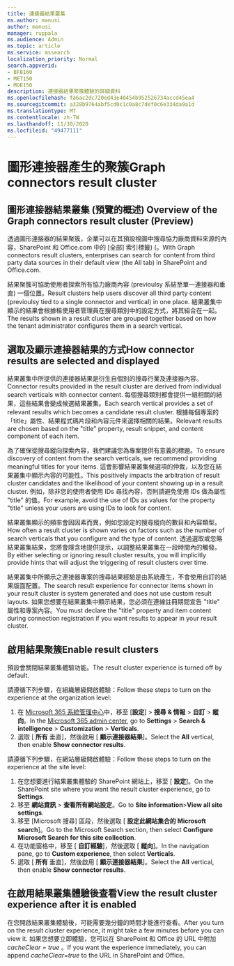 ```yaml
---
title: 連接器結果叢集
ms.author: manusi
author: manusi
manager: ruppala
ms.audience: Admin
ms.topic: article
ms.service: mssearch
localization_priority: Normal
search.appverid:
- BFB160
- MET150
- MOE150
description: 連接器結果聚簇體驗的詳細資料
ms.openlocfilehash: fa6ac2dc720ed43e40454b952526734accd45ea4
ms.sourcegitcommit: a328b9764abf5cd0c1c0a8c7def0c6e334da9a1d
ms.translationtype: MT
ms.contentlocale: zh-TW
ms.lasthandoff: 11/30/2020
ms.locfileid: "49477111"
---
```

# <a name="graph-connectors-result-cluster"></a><span data-ttu-id="ce3f9-103">圖形連接器產生的聚簇</span><span class="sxs-lookup"><span data-stu-id="ce3f9-103">Graph connectors result cluster</span></span>

## <a name="overview-of-the-graph-connectors-result-cluster-preview"></a><span data-ttu-id="ce3f9-104">圖形連接器結果叢集 (預覽的概述) </span><span class="sxs-lookup"><span data-stu-id="ce3f9-104">Overview of the Graph connectors result cluster (Preview)</span></span>  

<span data-ttu-id="ce3f9-105">透過圖形連接器的結果聚簇，企業可以在其預設視圖中搜尋協力廠商資料來源的內容，SharePoint 和 Office.com 中的 [全部] 索引標籤)  (。</span><span class="sxs-lookup"><span data-stu-id="ce3f9-105">With Graph connectors result clusters, enterprises can search for content from third party data sources in their default view (the All tab) in SharePoint and Office.com.</span></span>

<span data-ttu-id="ce3f9-106">結果聚簇可協助使用者探索所有協力廠商內容 (previoulsy 系結至單一連接器和垂直) 一個位置。</span><span class="sxs-lookup"><span data-stu-id="ce3f9-106">Result clusters help users discover all third party content (previoulsy tied to a single connector and vertical) in one place.</span></span> <span data-ttu-id="ce3f9-107">結果叢集中顯示的結果會根據租使用者管理員在搜尋類別中的設定方式，將其組合在一起。</span><span class="sxs-lookup"><span data-stu-id="ce3f9-107">The results shown in a result cluster are grouped together based on how the tenant administrator configures them in a search vertical.</span></span>  

## <a name="how-connector-results-are-selected-and-displayed"></a><span data-ttu-id="ce3f9-108">選取及顯示連接器結果的方式</span><span class="sxs-lookup"><span data-stu-id="ce3f9-108">How connector results are selected and displayed</span></span>

<span data-ttu-id="ce3f9-109">結果叢集中所提供的連接器結果是衍生自個別的搜尋行業及連接器內容。</span><span class="sxs-lookup"><span data-stu-id="ce3f9-109">Connector results provided in the result cluster are derived from individual search verticals with connector content.</span></span> <span data-ttu-id="ce3f9-110">每個搜尋類別都會提供一組相關的結果，這些結果會變成候選結果叢集。</span><span class="sxs-lookup"><span data-stu-id="ce3f9-110">Each search vertical provides a set of relevant results which becomes a candidate result cluster.</span></span> <span data-ttu-id="ce3f9-111">根據每個專案的「title」屬性、結果程式碼片段和內容元件來選擇相關的結果。</span><span class="sxs-lookup"><span data-stu-id="ce3f9-111">Relevant results are chosen based on the "title" property, result snippet, and content component of each item.</span></span>

<span data-ttu-id="ce3f9-112">為了確保從搜尋縱向探索內容，我們建議您為專案提供有意義的標題。</span><span class="sxs-lookup"><span data-stu-id="ce3f9-112">To ensure discovery of content from the search verticals, we recommend providing meaningful titles for your items.</span></span> <span data-ttu-id="ce3f9-113">這會影響結果叢集候選項的仲裁，以及您在結果叢集中顯示內容的可能性。</span><span class="sxs-lookup"><span data-stu-id="ce3f9-113">This positively impacts the arbitration of result cluster candidates and the likelihood of your content showing up in a result cluster.</span></span> <span data-ttu-id="ce3f9-114">例如，除非您的使用者使用 IDs 尋找內容，否則請避免使用 IDs 做為屬性 "title" 的值。</span><span class="sxs-lookup"><span data-stu-id="ce3f9-114">For example, avoid the use of IDs as values for the property "title" unless your users are using IDs to look for content.</span></span>

<span data-ttu-id="ce3f9-115">結果叢集顯示的頻率會因因素而異，例如您設定的搜尋縱向的數目和內容類型。</span><span class="sxs-lookup"><span data-stu-id="ce3f9-115">How often a result cluster is shown varies on factors such as the number of search verticals that you configure and the type of content.</span></span> <span data-ttu-id="ce3f9-116">透過選取或忽略結果叢集結果，您將會隱含地提供提示，以調整結果叢集在一段時間內的觸發。</span><span class="sxs-lookup"><span data-stu-id="ce3f9-116">By either selecting or ignoring result cluster results, you will implicitly provide hints that will adjust the triggering of result clusters over time.</span></span>

<span data-ttu-id="ce3f9-117">結果叢集中所顯示之連接器專案的搜尋結果經驗是由系統產生，不會使用自訂的結果版面配置。</span><span class="sxs-lookup"><span data-stu-id="ce3f9-117">The search result experience for connector items shown in your result cluster is system generated and does not use custom result layouts.</span></span> <span data-ttu-id="ce3f9-118">如果您想要在結果叢集中顯示結果，您必須在連線註冊期間宣告 "title" 屬性和專案內容。</span><span class="sxs-lookup"><span data-stu-id="ce3f9-118">You must declare the "title" property and item content during connection registration if you want results to appear in your result cluster.</span></span>

## <a name="enable-result-clusters"></a><span data-ttu-id="ce3f9-119">啟用結果聚簇</span><span class="sxs-lookup"><span data-stu-id="ce3f9-119">Enable result clusters</span></span>
  
<span data-ttu-id="ce3f9-120">預設會關閉結果叢集體驗功能。</span><span class="sxs-lookup"><span data-stu-id="ce3f9-120">The result cluster experience is turned off by default.</span></span>  

<span data-ttu-id="ce3f9-121">請遵循下列步驟，在組織層級開啟體驗：</span><span class="sxs-lookup"><span data-stu-id="ce3f9-121">Follow these steps to turn on the experience at the organization level:</span></span>

1. <span data-ttu-id="ce3f9-122">在 [Microsoft 365 系統管理中心](https://admin.microsoft.com/)中，移至 [**設定**]  >  **搜尋 & 情報**  >  **自訂**  >  **縱向**。</span><span class="sxs-lookup"><span data-stu-id="ce3f9-122">In the [Microsoft 365 admin center](https://admin.microsoft.com/), go to **Settings** > **Search & intelligence** > **Customization** > **Verticals**.</span></span>  
2. <span data-ttu-id="ce3f9-123">選取 [ **所有** 垂直]，然後啟用 [ **顯示連接器結果**]。</span><span class="sxs-lookup"><span data-stu-id="ce3f9-123">Select  the **All** vertical, then enable **Show connector results**.</span></span> 


<span data-ttu-id="ce3f9-124">請遵循下列步驟，在網站層級開啟體驗：</span><span class="sxs-lookup"><span data-stu-id="ce3f9-124">Follow these steps to turn on the experience at the site level:</span></span>

1. <span data-ttu-id="ce3f9-125">在您想要進行結果叢集體驗的 SharePoint 網站上，移至 [ **設定**]。</span><span class="sxs-lookup"><span data-stu-id="ce3f9-125">On the SharePoint site where you want the result cluster experience, go to **Settings**.</span></span>
2. <span data-ttu-id="ce3f9-126">移至 **網站資訊** > **查看所有網站設定**。</span><span class="sxs-lookup"><span data-stu-id="ce3f9-126">Go to **Site information**>**View all site settings**.</span></span>
3. <span data-ttu-id="ce3f9-127">移至 [Microsoft 搜尋] 區段，然後選取 [ **設定此網站集合的 Microsoft search**]。</span><span class="sxs-lookup"><span data-stu-id="ce3f9-127">Go to the Microsoft Search section, then select **Configure Microsoft Search for this site collection**.</span></span>
4. <span data-ttu-id="ce3f9-128">在功能窗格中，移至 [ **自訂經驗**]，然後選取 [ **縱向**]。</span><span class="sxs-lookup"><span data-stu-id="ce3f9-128">In the navigation pane, go to **Custom experience**, then select **Verticals**.</span></span>
5. <span data-ttu-id="ce3f9-129">選取 [ **所有** 垂直]，然後啟用 [ **顯示連接器結果**]。</span><span class="sxs-lookup"><span data-stu-id="ce3f9-129">Select the **All** vertical, then enable **Show connector results**.</span></span>

## <a name="view-the-result-cluster-experience-after-it-is-enabled"></a><span data-ttu-id="ce3f9-130">在啟用結果叢集體驗後查看</span><span class="sxs-lookup"><span data-stu-id="ce3f9-130">View the result cluster experience after it is enabled</span></span>

<span data-ttu-id="ce3f9-131">在您開啟結果叢集體驗後，可能需要幾分鐘的時間才能進行查看。</span><span class="sxs-lookup"><span data-stu-id="ce3f9-131">After you turn on the result cluster experience, it might take a few minutes before you can view it.</span></span> <span data-ttu-id="ce3f9-132">如果您想要立即體驗，您可以在 SharePoint 和 Office 的 URL 中附加 *cacheClear = true* 。</span><span class="sxs-lookup"><span data-stu-id="ce3f9-132">If you want the experience immediately, you can append *cacheClear=true* to the URL in SharePoint and Office.</span></span>
